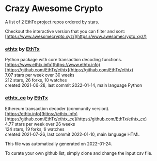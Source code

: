 # Crazy Awesome Crypto
A list of 2 [EthTx](https://github.com/EthTx) project repos ordered by stars.  

Checkout the interactive version that you can filter and sort: 
[https://www.awesomecrypto.xyz/](https://www.awesomecrypto.xyz/)  


### [ethtx](https://github.com/EthTx/ethtx) by [EthTx](https://github.com/EthTx)  
Python package with core transaction decoding functions.  
[https://www.ethtx.info](https://www.ethtx.info)  
[https://github.com/EthTx/ethtx](https://github.com/EthTx/ethtx)  
7.07 stars per week over 30 weeks  
212 stars, 26 forks, 10 watches  
created 2021-06-28, last commit 2022-01-14, main language Python  


### [ethtx_ce](https://github.com/EthTx/ethtx_ce) by [EthTx](https://github.com/EthTx)  
Ethereum transaction decoder (community version).  
[https://ethtx.info](https://ethtx.info)  
[https://github.com/EthTx/ethtx_ce](https://github.com/EthTx/ethtx_ce)  
4.77 stars per week over 26 weeks  
124 stars, 19 forks, 9 watches  
created 2021-07-26, last commit 2022-01-10, main language HTML  


This file was automatically generated on 2022-01-24.  

To curate your own github list, simply clone and change the input csv file.  